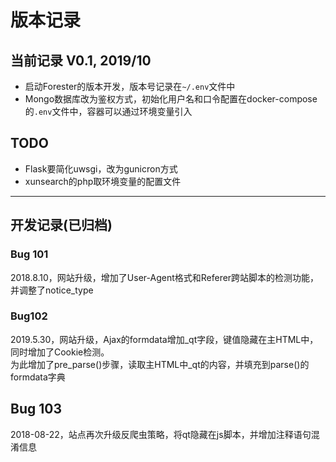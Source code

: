 # 版本记录

## 当前记录 V0.1, 2019/10

- 启动Forester的版本开发，版本号记录在`~/.env`文件中
- Mongo数据库改为鉴权方式，初始化用户名和口令配置在docker-compose的`.env`文件中，容器可以通过环境变量引入

## TODO

- Flask要简化uwsgi，改为gunicron方式
- xunsearch的php取环境变量的配置文件

---

## 开发记录(已归档)

### Bug 101

2018.8.10，网站升级，增加了User-Agent格式和Referer跨站脚本的检测功能，并调整了notice_type
  
### Bug102

2019.5.30，网站升级，Ajax的formdata增加_qt字段，键值隐藏在主HTML中，同时增加了Cookie检测。  
为此增加了pre_parse()步骤，读取主HTML中_qt的内容，并填充到parse()的formdata字典

## Bug 103

2018-08-22，站点再次升级反爬虫策略，将qt隐藏在js脚本，并增加注释语句混淆信息

